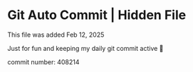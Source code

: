 # Git Auto Commit | Hidden File

This file was added Feb 12, 2025

Just for fun and keeping my daily git commit active 🤪

commit number: 408214
